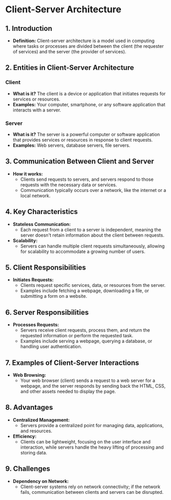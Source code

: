# Client-Server Architecture

## 1. Introduction
- **Definition:** Client-server architecture is a model used in computing where tasks or processes are divided between the client (the requester of services) and the server (the provider of services).

## 2. Entities in Client-Server Architecture
### Client
- **What is it?** The client is a device or application that initiates requests for services or resources.
- **Examples:** Your computer, smartphone, or any software application that interacts with a server.

### Server
- **What is it?** The server is a powerful computer or software application that provides services or resources in response to client requests.
- **Examples:** Web servers, database servers, file servers.

## 3. Communication Between Client and Server
- **How it works:**
  - Clients send requests to servers, and servers respond to those requests with the necessary data or services.
  - Communication typically occurs over a network, like the internet or a local network.

## 4. Key Characteristics
- **Stateless Communication:**
  - Each request from a client to a server is independent, meaning the server doesn't retain information about the client between requests.
- **Scalability:**
  - Servers can handle multiple client requests simultaneously, allowing for scalability to accommodate a growing number of users.

## 5. Client Responsibilities
- **Initiates Requests:**
  - Clients request specific services, data, or resources from the server.
  - Examples include fetching a webpage, downloading a file, or submitting a form on a website.

## 6. Server Responsibilities
- **Processes Requests:**
  - Servers receive client requests, process them, and return the requested information or perform the requested task.
  - Examples include serving a webpage, querying a database, or handling user authentication.

## 7. Examples of Client-Server Interactions
- **Web Browsing:**
  - Your web browser (client) sends a request to a web server for a webpage, and the server responds by sending back the HTML, CSS, and other assets needed to display the page.

## 8. Advantages
- **Centralized Management:**
  - Servers provide a centralized point for managing data, applications, and resources.
- **Efficiency:**
  - Clients can be lightweight, focusing on the user interface and interaction, while servers handle the heavy lifting of processing and storing data.

## 9. Challenges
- **Dependency on Network:**
  - Client-server systems rely on network connectivity; if the network fails, communication between clients and servers can be disrupted.
